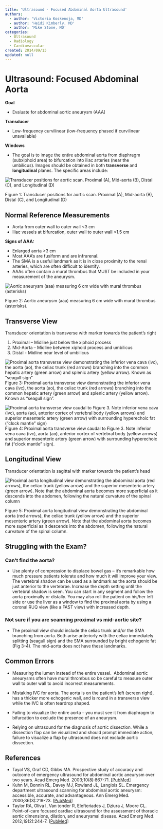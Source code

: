 ```yaml
---
title: 'Ultrasound - Focused Abdominal Aorta Ultrasound'
authors:
  - author: 'Victoria Koskenoja, MD'
  - author: 'Heidi Kimberly, MD'
  - author: 'Mike Stone, MD'
categories:
  - Ultrasound
  - Radiology
  - Cardiovascular
created: 2014/09/13
updated: null
---
```


# Ultrasound: Focused Abdominal Aorta

**Goal**
- Evaluate for abdominal aortic aneurysm (AAA)

**Transducer** 
- Low-frequency curvilinear (low-frequency phased if curvilinear unavailable)

**Windows** 
- The goal is to image the entire abdominal aorta from diaphragm (subxiphoid area) to bifurcation into iliac arteries (near the umbilicus). Images should be obtained in both **transverse** and **longitudinal** planes. The specific areas include:

![Transducer positions for aortic scan. Proximal (A), Mid-aorta (B), Distal (C), and Longitudinal (D)](media/aorta-ultrasound_image-1.png)

Figure 1: Transducer positions for aortic scan. Proximal (A), Mid-aorta (B), Distal (C), and Longitudinal (D)

## Normal Reference Measurements

- Aorta from outer wall to outer wall &lt;3 cm
- Iliac vessels at bifurcation, outer wall to outer wall &lt;1.5 cm

**Signs of AAA:** 
- Enlarged aorta >3 cm
- Most AAA’s are fusiform and are infrarenal.
- The SMA is a useful landmark as it is in close proximity to the renal arteries, which are often difficult to identify. 
- AAAs often contain a mural thrombus that MUST be included in your measurement of the aneurysm.

![Aortic aneurysm (aaa) measuring 6 cm wide with mural thrombus (asterisks)](media/aorta-ultrasound_image-2.png)

Figure 2: Aortic aneurysm (aaa) measuring 6 cm wide with mural thrombus (asterisks).

## Transverse View

Transducer orientation is transverse with marker towards the patient’s right

1. Proximal – Midline just below the xiphoid process
2. Mid-Aorta – Midline between xiphoid process and umbilicus
3. Distal - Midline near level of umbilicus

![Proximal aorta transverse view demonstrating the inferior vena cava (ivc), the aorta (ao), the celiac trunk (red arrows) branching into the common hepatic artery (green arrow) and splenic artery (yellow arrow). Known as “seagull sign”](media/aorta-ultrasound_image-3.png)
Figure 3: Proximal aorta transverse view demonstrating the inferior vena cava (ivc), the aorta (ao), the celiac trunk (red arrows) branching into the common hepatic artery (green arrow) and splenic artery (yellow arrow). Known as “seagull sign”.

![Proximal aorta transverse view caudal to Figure 3. Note inferior vena cava (ivc), aorta (ao), anterior cortex of vertebral body (yellow arrows) and superior mesenteric artery (green arrow) with surrounding hyperechoic fat (“clock mantle” sign)](media/aorta-ultrasound_image-4.png)
Figure 4: Proximal aorta transverse view caudal to Figure 3. Note inferior vena cava (ivc), aorta (ao), anterior cortex of vertebral body (yellow arrows) and superior mesenteric artery (green arrow) with surrounding hyperechoic fat (“clock mantle” sign).

## Longitudinal View

Transducer orientation is sagittal with marker towards the patient’s head 

![Proximal aorta longitudinal view demonstrating the abdominal aorta (red arrows), the celiac trunk (yellow arrow) and the superior mesenteric artery (green arrow). Note that the abdominal aorta becomes more superficial as it descends into the abdomen, following the natural curvature of the spinal column](media/aorta-ultrasound_image-5.png)

Figure 5: Proximal aorta longitudinal view demonstrating the abdominal aorta (red arrows), the celiac trunk (yellow arrow) and the superior mesenteric artery (green arrow). Note that the abdominal aorta becomes more superficial as it descends into the abdomen, following the natural curvature of the spinal column.

## Struggling with the Exam?

### Can’t find the aorta?

- Use plenty of compression to displace bowel gas – it’s remarkable how much pressure patients tolerate and how much it will improve your view. The vertebral shadow can be used as a landmark as the aorta should be just anterior to the vertebrae. Increase the depth setting until the vertebral shadow is seen. You can start in any segment and follow the aorta proximally or distally. You may also roll the patient on his/her left side or use the liver as a window to find the proximal aorta by using a coronal RUQ view (like a FAST view) with increased depth.

### Not sure if you are scanning proximal vs mid-aortic site?

- The proximal view should include the celiac trunk and/or the SMA branching from aorta. Both arise anteriorly with the celiac immediately splitting (seagull sign) and the SMA surrounded by bright echogenic fat (Fig 3-4). The mid-aorta does not have these landmarks.

## Common Errors

- Measuring the lumen instead of the entire vessel.  Abdominal aortic aneurysms often have mural thrombus so be careful to measure outer wall to outer wall to avoid incorrect measurements. 

- Mistaking IVC for aorta. The aorta is on the patient’s left (screen right), has a thicker more echogenic wall, and is round in a transverse view while the IVC is often teardrop shaped.

- Failing to visualize the entire aorta – you must see it from diaphragm to bifurcation to exclude the presence of an aneurysm.  

- Relying on ultrasound for the diagnosis of aortic dissection. While a dissection flap can be visualized and should prompt immediate action, failure to visualize a flap by ultrasound does not exclude aortic dissection.

## References

- Tayal VS, Graf CD, Gibbs MA. Prospective study of accuracy and outcome of emergency ultrasound for abdominal aortic aneurysm over two years. Acad Emerg Med. 2003;10(8):867-71. [[PubMed](http://www.ncbi.nlm.nih.gov/pubmed/12896888)]
- Kuhn M, Bonnin RL, Davey MJ, Rowland JL, Langlois SL. Emergency department ultrasound scanning for abdominal aortic aneurysm: accessible, accurate, and advantageous. Ann Emerg Med. 2000;36(3):219-23. [[PubMed](http://www.ncbi.nlm.nih.gov/pubmed/10969223)]
- Taylor RA, Oliva I, Van tonder R, Elefteriades J, Dziura J, Moore CL. Point-of-care focused cardiac ultrasound for the assessment of thoracic aortic dimensions, dilation, and aneurysmal disease. Acad Emerg Med. 2012;19(2):244-7. [[PubMed](http://www.ncbi.nlm.nih.gov/pubmed/22288871)]
